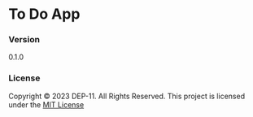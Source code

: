 # To Do App

### Version
0.1.0

### License
Copyright &copy; 2023 DEP-11. All Rights Reserved.
This project is licensed under the [MIT License](LICENSE.txt)
